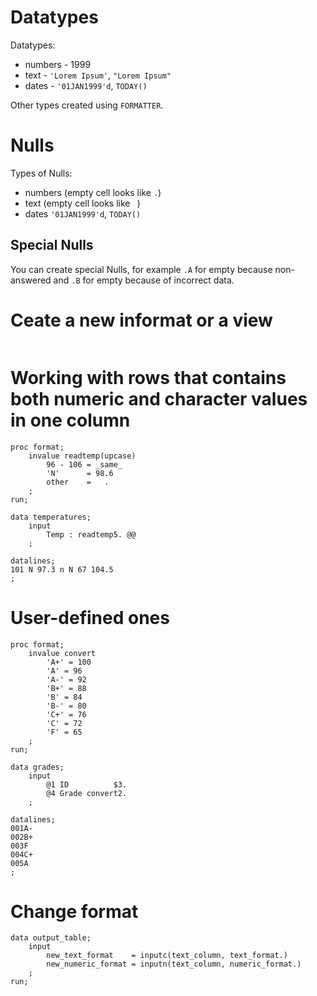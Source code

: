 #                  Datatypes

Datatypes:
- numbers - 1999
- text - `'Lorem Ipsum'`, `"Lorem Ipsum"`
- dates - `'01JAN1999'd`, `TODAY()`

Other types created using `FORMATTER`.

#                  Nulls

Types of Nulls:
- numbers (empty cell looks like `.`)
- text (empty cell looks like ` `)
- dates `'01JAN1999'd`, `TODAY()`

##               Special Nulls

You can create special Nulls, for example `.A` for empty because non-answered and `.B` for empty because of incorrect data.










#                   Ceate a new informat or a view

```SAS

```









#                  Working with rows that contains both numeric and character values in one column

```Sas
proc format; 
    invalue readtemp(upcase) 
        96 - 106 = _same_ 
        'N'      = 98.6 
        other    =   .
    ; 
run; 

data temperatures; 
    input
        Temp : readtemp5. @@
    ; 

datalines; 
101 N 97.3 n N 67 104.5 
; 

```









#                  User-defined ones

```SAS
proc format; 
    invalue convert
        'A+' = 100 
        'A' = 96 
        'A-' = 92 
        'B+' = 88 
        'B' = 84 
        'B-' = 80 
        'C+' = 76 
        'C' = 72 
        'F' = 65
    ; 
run;

data grades; 
    input
        @1 ID          $3. 
        @4 Grade convert2.
    ;
 
datalines; 
001A- 
002B+ 
003F 
004C+ 
005A 
; 
```











#                  Change format

```SAS
data output_table;
    input
        new_text_format    = inputc(text_column, text_format.)
        new_numeric_format = inputn(text_column, numeric_format.)
    ;
run;
```